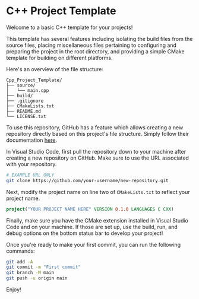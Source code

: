 # C++ Project Template

Welcome to a basic C++ template for your projects! 

This template has several features including isolating the build files from the source files, placing miscellaneous files pertaining to configuring and preparing the project in the root directory, and providing a simple CMake template for building on different platforms.

Here's an overview of the file structure:

```
Cpp_Project_Template/
├── source/
│   └── main.cpp
├── build/
├── .gitignore
├── CMakeLists.txt
├── README.md
└── LICENSE.txt
```

To use this repository, GitHub has a feature which allows creating a new repository directly based on this project's file structure. Simply follow their documentation [here](https://docs.github.com/en/repositories/creating-and-managing-repositories/creating-a-repository-from-a-template#creating-a-repository-from-a-template).

In Visual Studio Code, first pull the repository down to your machine after creating a new repository on GitHub. Make sure to use the URL associated with your repository.

```bash
# EXAMPLE URL ONLY
git clone https://github.com/your-username/new-repository.git
```

Next, modify the project name on line two of `CMakeLists.txt` to reflect your project name.

```cmake
project("YOUR PROJECT NAME HERE" VERSION 0.1.0 LANGUAGES C CXX)
```

Finally, make sure you have the CMake extension installed in Visual Studio Code and on your machine. If those are set up, use the build, run, and debug options on the bottom status bar to develop your project!

Once you're ready to make your first commit, you can run the following commands:

```bash
git add -A
git commit -m "First commit"
git branch -M main
git push -u origin main
```

Enjoy!